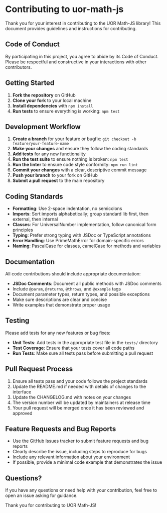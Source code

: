 # Contributing to uor-math-js

Thank you for your interest in contributing to the UOR Math-JS library! This document provides guidelines and instructions for contributing.

## Code of Conduct

By participating in this project, you agree to abide by its Code of Conduct. Please be respectful and constructive in your interactions with other contributors.

## Getting Started

1. **Fork the repository** on GitHub
2. **Clone your fork** to your local machine
3. **Install dependencies** with `npm install`
4. **Run tests** to ensure everything is working: `npm test`

## Development Workflow

1. **Create a branch** for your feature or bugfix: `git checkout -b feature/your-feature-name`
2. **Make your changes** and ensure they follow the coding standards
3. **Add tests** for any new functionality
4. **Run the test suite** to ensure nothing is broken: `npm test`
5. **Run the linter** to ensure code style conformity: `npm run lint`
6. **Commit your changes** with a clear, descriptive commit message
7. **Push your branch** to your fork on GitHub
8. **Submit a pull request** to the main repository

## Coding Standards

- **Formatting**: Use 2-space indentation, no semicolons
- **Imports**: Sort imports alphabetically; group standard lib first, then external, then internal
- **Classes**: For UniversalNumber implementation, follow canonical form principles
- **Typing**: Prefer strong typing with JSDoc or TypeScript annotations
- **Error Handling**: Use PrimeMathError for domain-specific errors
- **Naming**: PascalCase for classes, camelCase for methods and variables

## Documentation

All code contributions should include appropriate documentation:

- **JSDoc Comments**: Document all public methods with JSDoc comments
- Include `@param`, `@returns`, `@throws`, and `@example` tags
- Document parameter types, return types, and possible exceptions
- Make sure descriptions are clear and concise
- Write examples that demonstrate proper usage

## Testing

Please add tests for any new features or bug fixes:

- **Unit Tests**: Add tests in the appropriate test file in the `tests/` directory
- **Test Coverage**: Ensure that your tests cover all code paths
- **Run Tests**: Make sure all tests pass before submitting a pull request

## Pull Request Process

1. Ensure all tests pass and your code follows the project standards
2. Update the README.md if needed with details of changes to the interface
3. Update the CHANGELOG.md with notes on your changes
4. The version number will be updated by maintainers at release time
5. Your pull request will be merged once it has been reviewed and approved

## Feature Requests and Bug Reports

- Use the GitHub Issues tracker to submit feature requests and bug reports
- Clearly describe the issue, including steps to reproduce for bugs
- Include any relevant information about your environment
- If possible, provide a minimal code example that demonstrates the issue

## Questions?

If you have any questions or need help with your contribution, feel free to open an issue asking for guidance.

Thank you for contributing to UOR Math-JS!